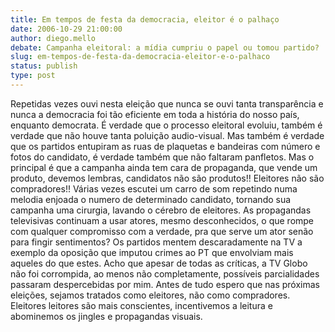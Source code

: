 ```yaml
---
title: Em tempos de festa da democracia, eleitor é o palhaço
date: 2006-10-29 21:00:00
author: diego.mello
debate: Campanha eleitoral: a mídia cumpriu o papel ou tomou partido?
slug: em-tempos-de-festa-da-democracia-eleitor-e-o-palhaco
status: publish 
type: post
---
```


Repetidas vezes ouvi nesta eleição que nunca se ouvi tanta transparência e nunca a democracia foi tão eficiente em toda a história do nosso país, enquanto democrata. 
 É verdade que o processo eleitoral evoluiu, também é verdade que não houve tanta poluição audio-visual. 
 Mas também é verdade que os partidos entupiram as ruas de plaquetas e bandeiras com número e fotos do candidato, é verdade também que não faltaram panfletos. Mas o principal é que a campanha ainda tem cara de propaganda, que vende um produto, devemos lembras, candidatos não são produtos!! Eleitores não são compradores!! Várias vezes escutei um carro de som repetindo numa melodia enjoada o numero de determinado candidato, tornando sua campanha uma cirurgia, lavando o cérebro de eleitores. As propagandas televisivas continuam a usar atores, mesmo desconhecidos, o que rompe com qualquer compromisso com a verdade, pra que serve um ator senão para fingir sentimentos? Os partidos mentem descaradamente na TV a exemplo da oposição que imputou crimes ao PT que envolviam mais aqueles do que estes.
 Acho que apesar de todas as críticas, a TV Globo não foi corrompida, ao menos não completamente, possíveis parcialidades passaram despercebidas por mim. 
 Antes de tudo espero que nas próximas eleições, sejamos tratados como eleitores, não como compradores. Eleitores leitores são mais conscientes, incentivemos a leitura e abominemos os jingles e propagandas visuais.

